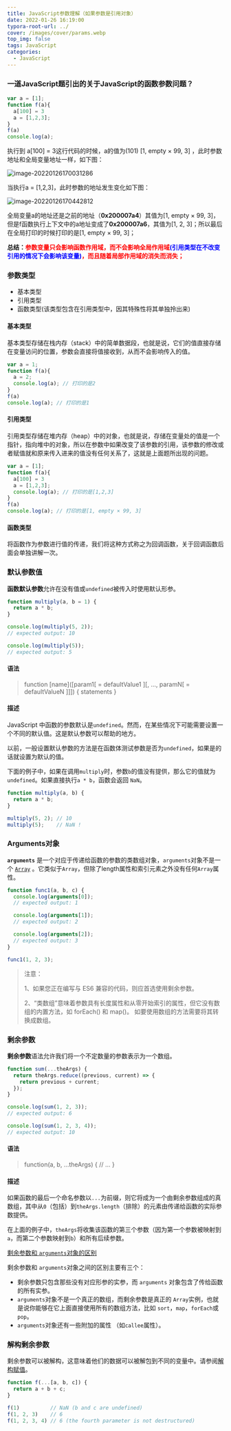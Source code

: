 ```yaml
---
title: JavaScript参数理解（如果参数是引用对象）
date: 2022-01-26 16:19:00
typora-root-url: ../
cover: /images/cover/params.webp
top_img: false
tags: JavaScript
categories:
  - JavaScript
---
```


### 一道JavaScript题引出的关于JavaScript的函数参数问题？

```js
var a = [1];
function f(a){
  a[100] = 3
  a = [1,2,3];
}
f(a)
console.log(a);
```

执行到 a[100] = 3这行代码的时候，a的值为(101) [1, empty × 99, 3] ，此时参数地址和全局变量地址一样，如下图：

![image-20220126170031286](/assets/image-20220126170031286.png)

当执行a = [1,2,3]，此时参数的地址发生变化如下图：

![image-20220126170442812](/assets/image-20220126170442812.png)

全局变量a的地址还是之前的地址（**0x200007a4**）其值为[1, empty × 99, 3]，但是f函数执行上下文中的a地址变成了**0x200007a6**，其值为[1, 2, 3]；所以最后在全局打印的时候打印的是[1, empty × 99, 3]；

**总结：<font color="red">参数变量只会影响函数作用域，而不会影响全局作用域<font color="blue">(引用类型在不改变引用的情况下会影响该变量)</font>，而且随着局部作用域的消失而消失；</font>**

### 参数类型

- 基本类型
- 引用类型
- 函数类型(该类型包含在引用类型中，因其特殊性将其单独拎出来)

#### 基本类型

基本类型存储在栈内存（stack）中的简单数据段，也就是说，它们的值直接存储在变量访问的位置，参数会直接将值接收到，从而不会影响传入的值。

```js
var a = 1;
function f(a){
  a = 2;
  console.log(a); // 打印的是2
}
f(a)
console.log(a); // 打印的是1
```

#### 引用类型

引用类型存储在堆内存（heap）中的对象，也就是说，存储在变量处的值是一个指针，指向堆中的对象，所以在参数中如果改变了该参数的引用，该参数的修改或者赋值就和原来传入进来的值没有任何关系了，这就是上面题所出现的问题。

```js
var a = [1];
function f(a){
  a[100] = 3
  a = [1,2,3];
  console.log(a); // 打印的是[1,2,3]
}
f(a)
console.log(a); // 打印的是[1, empty × 99, 3]
```

#### 函数类型

将函数作为参数进行值的传递，我们将这种方式称之为回调函数，关于回调函数后面会单独讲解一次。

### 默认参数值

**函数默认参数**允许在没有值或`undefined`被传入时使用默认形参。

```js
function multiply(a, b = 1) {
  return a * b;
}

console.log(multiply(5, 2));
// expected output: 10

console.log(multiply(5));
// expected output: 5
```

#### 语法

> function [name]([param1[ = defaultValue1 ][, ..., paramN[ = defaultValueN ]]]) {
>     statements
> }

#### 描述

JavaScript 中函数的参数默认是`undefined`。然而，在某些情况下可能需要设置一个不同的默认值。这是默认参数可以帮助的地方。

以前，一般设置默认参数的方法是在函数体测试参数是否为`undefined`，如果是的话就设置为默认的值。

下面的例子中，如果在调用`multiply`时，参数`b`的值没有提供，那么它的值就为`undefined`。如果直接执行`a * b`，函数会返回 `NaN`。

```js
function multiply(a, b) {
  return a * b;
}

multiply(5, 2); // 10
multiply(5);    // NaN !
```



### Arguments对象

**`arguments`** 是一个对应于传递给函数的参数的类数组对象，`arguments`对象不是一个 [`Array`](https://developer.mozilla.org/zh-CN/docs/Web/JavaScript/Reference/Global_Objects/Array) 。它类似于`Array`，但除了length属性和索引元素之外没有任何`Array`属性。

```js
function func1(a, b, c) {
  console.log(arguments[0]);
  // expected output: 1

  console.log(arguments[1]);
  // expected output: 2

  console.log(arguments[2]);
  // expected output: 3
}

func1(1, 2, 3);
```

> 注意：
>
> 1、如果您正在编写与 ES6 兼容的代码，则应首选使用剩余参数。
>
> 2、“类数组”意味着参数具有长度属性和从零开始索引的属性，但它没有数组的内置方法，如 forEach() 和 map()。 如要使用数组的方法需要将其转换成数组。

### 剩余参数

**剩余参数**语法允许我们将一个不定数量的参数表示为一个数组。

```js
function sum(...theArgs) {
  return theArgs.reduce((previous, current) => {
    return previous + current;
  });
}

console.log(sum(1, 2, 3));
// expected output: 6

console.log(sum(1, 2, 3, 4));
// expected output: 10
```

#### 语法

> function(a, b, ...theArgs) {
>   // ...
> }

#### 描述

如果函数的最后一个命名参数以`...`为前缀，则它将成为一个由剩余参数组成的真数组，其中从`0`（包括）到`theArgs.length`（排除）的元素由传递给函数的实际参数提供。

在上面的例子中，`theArgs`将收集该函数的第三个参数（因为第一个参数被映射到`a`，而第二个参数映射到`b`）和所有后续参数。

[剩余参数和 `arguments`对象的区别](https://developer.mozilla.org/zh-CN/docs/Web/JavaScript/Reference/Functions/Rest_parameters#剩余参数和_arguments对象的区别)

剩余参数和 `arguments`对象之间的区别主要有三个：

- 剩余参数只包含那些没有对应形参的实参，而 `arguments` 对象包含了传给函数的所有实参。
- `arguments`对象不是一个真正的数组，而剩余参数是真正的 `Array`实例，也就是说你能够在它上面直接使用所有的数组方法，比如 `sort`，`map`，`forEach`或`pop`。
- `arguments`对象还有一些附加的属性 （如`callee`属性）。

### 解构剩余参数

剩余参数可以被解构，这意味着他们的数据可以被解包到不同的变量中。请参阅[解构赋值](https://developer.mozilla.org/zh-CN/docs/Web/JavaScript/Reference/Operators/Destructuring_assignment)。

```js
function f(...[a, b, c]) {
  return a + b + c;
}

f(1)          // NaN (b and c are undefined)
f(1, 2, 3)    // 6
f(1, 2, 3, 4) // 6 (the fourth parameter is not destructured)
```

